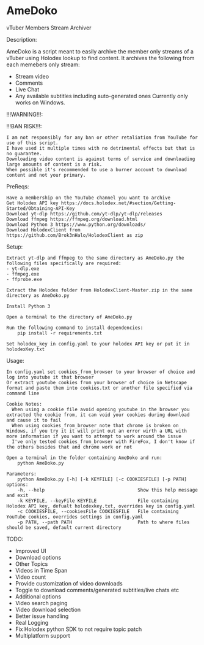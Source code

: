 # AmeDoko
vTuber Members Stream Archiver

Description:

  AmeDoko is a script meant to easily archive the member only streams of a vTuber using Holodex lookup to find content.
  It archives the following from each memebers only stream:
   - Stream video
   - Comments
   - Live Chat
   - Any available subtitles including auto-generated ones
  Currently only works on Windows.


!!!WARNING!!!:

  !!!BAN RISK!!!:

    I am not responsibly for any ban or other retaliation from YouTube for use of this script.
    I have used it multiple times with no detrimental effects but that is no guarantee.
    Downloading video content is against terms of service and downloading large amounts of content is a risk.
    When possible it's recommended to use a burner account to download content and not your primary.
  
PreReqs:

    Have a membership on the YouTube channel you want to archive 
    Get Holodex API key https://docs.holodex.net/#section/Getting-Started/Obtaining-API-Key
    Download yt-dlp https://github.com/yt-dlp/yt-dlp/releases
    Download ffmpeg https://ffmpeg.org/download.html
    Download Python 3 https://www.python.org/downloads/
    Download HolodexClient from https://github.com/Brok3nHalo/HolodexClient as zip

Setup:

    Extract yt-dlp and ffmpeg to the same directory as AmeDoko.py the following files specifically are required:
    - yt-dlp.exe
    - ffmpeg.exe
    - ffprobe.exe

    Extract the Holodex folder from HolodexClient-Master.zip in the same directory as AmeDoko.py

    Install Python 3

    Open a terminal to the directory of AmeDoko.py

    Run the following command to install dependencies:
        pip install -r requirements.txt

    Set holodex_key in config.yaml to your holodex API key or put it in holodexKey.txt

Usage:

    In config.yaml set cookies_from_browser to your browser of choice and log into youtube it that browser
    Or extract youtube cookies from your browser of choice in Netscape format and paste them into cookies.txt or another file specified via command line

    Cookie Notes:
      When using a cookie file avoid opening youtube in the browser you extracted the cookie from, it can void your cookies during download and cause it to fail
      When using cookies_from_browser note that chrome is broken on Windows, if you try it it will print out an error wirth a URL with more information if you want to attempt to work around the issue
      I've only tested cookies_from_browser with FireFox, I don't know if the others besides that and chrome work or not

    Open a terminal in the folder containing AmeDoko and run:
        python AmeDoko.py

    Parameters:
        python AmeDoko.py [-h] [-k KEYFILE] [-c COOKIESFILE] [-p PATH]
    options:
        -h, --help                                  Show this help message and exit
        -k KEYFILE, --keyFile KEYFILE               File containing Holodex API key, defualt holodexkey.txt, overrides key in config.yaml
        -c COOKIESFILE, --cookiesFile COOKIESFILE   File containing YouTube cookies, overrides settings in config.yaml
        -p PATH, --path PATH                        Path to where files should be saved, default current directory

TODO:
 - Improved UI
 - Download options
  - Other Topics
  - Videos in Time Span
  - Video count
  - Provide customization of video downloads
   - Toggle to download comments/generated subtitles/live chats etc
   - Additional options
 - Video search paging
 - Video download selection
 - Better issue handling
 - Real Logging
 - Fix Holodex python SDK to not require topic patch
 - Multiplatform support
